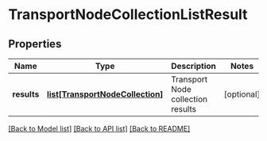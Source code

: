 # TransportNodeCollectionListResult

## Properties
Name | Type | Description | Notes
------------ | ------------- | ------------- | -------------
**results** | [**list[TransportNodeCollection]**](TransportNodeCollection.md) | Transport Node collection results | [optional] 

[[Back to Model list]](../README.md#documentation-for-models) [[Back to API list]](../README.md#documentation-for-api-endpoints) [[Back to README]](../README.md)

